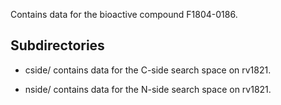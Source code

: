 Contains data for the bioactive compound F1804-0186.

## Subdirectories

- cside/ contains data for the C-side search space on rv1821.

- nside/ contains data for the N-side search space on rv1821.

